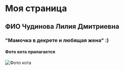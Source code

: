 # Моя страница

## ФИО Чудинова Лилия Дмитриевна

### "Мамочка в декрете и любящая жена" :)

#### Фото кота прилагается 

![Фото кота](https://encrypted-tbn0.gstatic.com/images?q=tbn:ANd9GcS1JDnMoXPrAMSkDTCFKPEHrTDY9l1P-CsrrlZZjoxjKUqwQQU73rghEtsMrubmBHj0D04&usqp=CAU)
